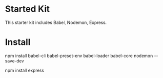 # Started Kit

This starter kit includes Babel, Nodemon, Express.

# Install

npm install babel-cli babel-preset-env babel-loader babel-core nodemon --save-dev

npm install express
